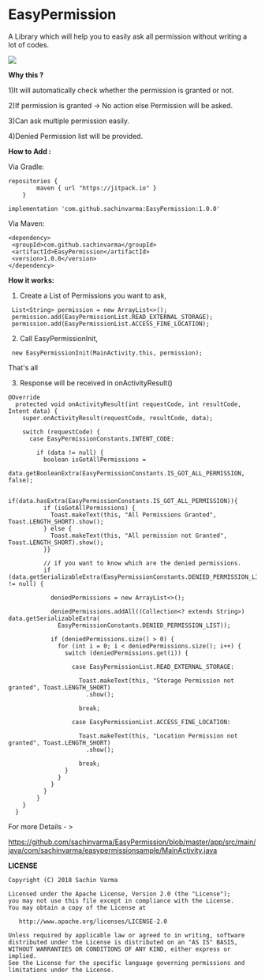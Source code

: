 # EasyPermission

A Library which will help you to easily ask all permission without writing a lot of codes.

![](https://github.com/sachinvarma/EasyPermission/blob/master/Art/demo.gif)

**Why this ?**

1)It will automatically check whether the permission is granted or not.

2)If permission is granted -> No action else Permission will be asked.

3)Can ask multiple permission easily.

4)Denied Permission list will be provided.

**How to Add :**

Via Gradle:

```
repositories {
        maven { url "https://jitpack.io" }
    }
```
```
implementation 'com.github.sachinvarma:EasyPermission:1.0.0'
```

Via Maven:

```
<dependency>
 <groupId>com.github.sachinvarma</groupId>
 <artifactId>EasyPermission</artifactId>
 <version>1.0.0</version>
</dependency> 
```

**How it works:**

1) Create a List of Permissions you want to ask,

```
 List<String> permission = new ArrayList<>();
 permission.add(EasyPermissionList.READ_EXTERNAL_STORAGE);
 permission.add(EasyPermissionList.ACCESS_FINE_LOCATION);
```
2) Call EasyPermissionInit,

```
 new EasyPermissionInit(MainActivity.this, permission);
``` 
That's all

3) Response will be received in onActivityResult()

```
@Override
  protected void onActivityResult(int requestCode, int resultCode, Intent data) {
    super.onActivityResult(requestCode, resultCode, data);

    switch (requestCode) {
      case EasyPermissionConstants.INTENT_CODE:

        if (data != null) {
          boolean isGotAllPermissions =
            data.getBooleanExtra(EasyPermissionConstants.IS_GOT_ALL_PERMISSION, false);

          if(data.hasExtra(EasyPermissionConstants.IS_GOT_ALL_PERMISSION)){
          if (isGotAllPermissions) {
            Toast.makeText(this, "All Permissions Granted", Toast.LENGTH_SHORT).show();
          } else {
            Toast.makeText(this, "All permission not Granted", Toast.LENGTH_SHORT).show();
          }}

          // if you want to know which are the denied permissions.
          if (data.getSerializableExtra(EasyPermissionConstants.DENIED_PERMISSION_LIST) != null) {

            deniedPermissions = new ArrayList<>();

            deniedPermissions.addAll((Collection<? extends String>) data.getSerializableExtra(
              EasyPermissionConstants.DENIED_PERMISSION_LIST));

            if (deniedPermissions.size() > 0) {
              for (int i = 0; i < deniedPermissions.size(); i++) {
                switch (deniedPermissions.get(i)) {

                  case EasyPermissionList.READ_EXTERNAL_STORAGE:

                    Toast.makeText(this, "Storage Permission not granted", Toast.LENGTH_SHORT)
                      .show();

                    break;

                  case EasyPermissionList.ACCESS_FINE_LOCATION:

                    Toast.makeText(this, "Location Permission not granted", Toast.LENGTH_SHORT)
                      .show();

                    break;
                }
              }
            }
          }
        }
    }
  }
  ```
  
  For more Details - > 

https://github.com/sachinvarma/EasyPermission/blob/master/app/src/main/java/com/sachinvarma/easypermissionsample/MainActivity.java

**LICENSE**
```
Copyright (C) 2018 Sachin Varma

Licensed under the Apache License, Version 2.0 (the "License");
you may not use this file except in compliance with the License.
You may obtain a copy of the License at

   http://www.apache.org/licenses/LICENSE-2.0

Unless required by applicable law or agreed to in writing, software
distributed under the License is distributed on an "AS IS" BASIS,
WITHOUT WARRANTIES OR CONDITIONS OF ANY KIND, either express or implied.
See the License for the specific language governing permissions and
limitations under the License.

```
